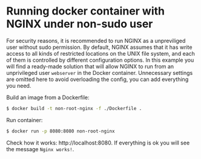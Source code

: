 # Running docker container with NGINX under non-sudo user

For security reasons, it is recommended to run NGINX as a unpreviliged user without sudo permission. By default, NGINX assumes that it has write access to all kinds of restricted locations on the UNIX file system, and each of them is controlled by different configuration options. In this example you will find a ready-made solution that will allow NGINX to run from an unprivileged user `webserver` in the Docker container. Unnecessary settings are omitted here to avoid overloading the config, you can add everything you need.

Build an image from a Dockerfile:

```bash
$ docker build -t non-root-nginx -f ./Dockerfile .
```

Run container:

```bash
$ docker run -p 8080:8080 non-root-nginx
```

Check how it works: http://localhost:8080. If everything is ok you will see the message `Nginx works!`.
